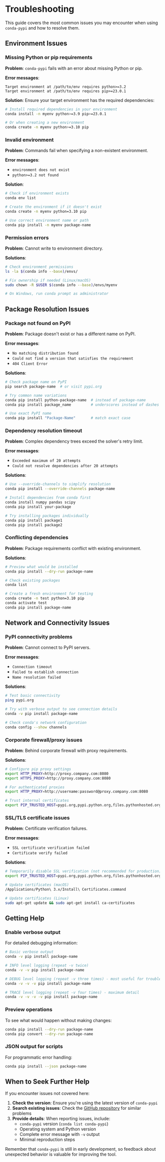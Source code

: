 # Troubleshooting

This guide covers the most common issues you may encounter when using `conda-pypi` and how to resolve them.

## Environment Issues

### Missing Python or pip requirements

**Problem**: `conda-pypi` fails with an error about missing Python or pip.

**Error messages**:
```
Target environment at /path/to/env requires python>=3.2
Target environment at /path/to/env requires pip>=23.0.1
```

**Solution**: Ensure your target environment has the required dependencies:

```bash
# Install required dependencies in your environment
conda install -n myenv python>=3.9 pip>=23.0.1

# Or when creating a new environment
conda create -n myenv python>=3.10 pip
```

### Invalid environment

**Problem**: Commands fail when specifying a non-existent environment.

**Error messages**:
- `environment does not exist`
- `python>=3.2 not found`

**Solution**:
```bash
# Check if environment exists
conda env list

# Create the environment if it doesn't exist
conda create -n myenv python=3.10 pip

# Use correct environment name or path
conda pip install -n myenv package-name
```

### Permission errors

**Problem**: Cannot write to environment directory.

**Solutions**:
```bash
# Check environment permissions
ls -la $(conda info --base)/envs/

# Fix ownership if needed (Linux/macOS)
sudo chown -R $USER $(conda info --base)/envs/myenv

# On Windows, run conda prompt as administrator
```

## Package Resolution Issues

### Package not found on PyPI

**Problem**: Package doesn't exist or has a different name on PyPI.

**Error messages**:
- `No matching distribution found`
- `Could not find a version that satisfies the requirement`
- `404 Client Error`

**Solutions**:
```bash
# Check package name on PyPI
pip search package-name  # or visit pypi.org

# Try common name variations
conda pip install python-package-name  # instead of package-name
conda pip install package_name         # underscores instead of dashes

# Use exact PyPI name
conda pip install "Package-Name"       # match exact case
```

### Dependency resolution timeout

**Problem**: Complex dependency trees exceed the solver's retry limit.

**Error messages**:
- `Exceeded maximum of 20 attempts`
- `Could not resolve dependencies after 20 attempts`

**Solutions**:
```bash
# Use --override-channels to simplify resolution
conda pip install --override-channels package-name

# Install dependencies from conda first
conda install numpy pandas scipy
conda pip install your-package

# Try installing packages individually
conda pip install package1
conda pip install package2
```

### Conflicting dependencies

**Problem**: Package requirements conflict with existing environment.

**Solutions**:
```bash
# Preview what would be installed
conda pip install --dry-run package-name

# Check existing packages
conda list

# Create a fresh environment for testing
conda create -n test python=3.10 pip
conda activate test
conda pip install package-name
```

## Network and Connectivity Issues

### PyPI connectivity problems

**Problem**: Cannot connect to PyPI servers.

**Error messages**:
- `Connection timeout`
- `Failed to establish connection`
- `Name resolution failed`

**Solutions**:
```bash
# Test basic connectivity
ping pypi.org

# Try with verbose output to see connection details
conda -v pip install package-name

# Check conda's network configuration
conda config --show channels
```

### Corporate firewall/proxy issues

**Problem**: Behind corporate firewall with proxy requirements.

**Solutions**:
```bash
# Configure pip proxy settings
export HTTP_PROXY=http://proxy.company.com:8080
export HTTPS_PROXY=http://proxy.company.com:8080

# For authenticated proxies
export HTTP_PROXY=http://username:password@proxy.company.com:8080

# Trust internal certificates
export PIP_TRUSTED_HOST=pypi.org,pypi.python.org,files.pythonhosted.org
```

### SSL/TLS certificate issues

**Problem**: Certificate verification failures.

**Error messages**:
- `SSL certificate verification failed`
- `Certificate verify failed`

**Solutions**:
```bash
# Temporarily disable SSL verification (not recommended for production)
export PIP_TRUSTED_HOST=pypi.org,pypi.python.org,files.pythonhosted.org

# Update certificates (macOS)
/Applications/Python\ 3.x/Install\ Certificates.command

# Update certificates (Linux)
sudo apt-get update && sudo apt-get install ca-certificates
```

## Getting Help

### Enable verbose output

For detailed debugging information:

```bash
# Basic verbose output
conda -v pip install package-name

# INFO level logging (repeat -v twice)
conda -v -v pip install package-name

# DEBUG level logging (repeat -v three times) - most useful for troubleshooting
conda -v -v -v pip install package-name

# TRACE level logging (repeat -v four times) - maximum detail
conda -v -v -v -v pip install package-name
```

### Preview operations

To see what would happen without making changes:

```bash
conda pip install --dry-run package-name
conda pip convert --dry-run package-name
```

### JSON output for scripts

For programmatic error handling:

```bash
conda pip install --json package-name
```

## When to Seek Further Help

If you encounter issues not covered here:

1. **Check the version**: Ensure you're using the latest version of `conda-pypi`
2. **Search existing issues**: Check the [GitHub repository](https://github.com/conda-incubator/conda-pypi) for similar problems
3. **Provide details**: When reporting issues, include:
   - `conda-pypi` version (`conda list conda-pypi`)
   - Operating system and Python version
   - Complete error message with `-v` output
   - Minimal reproduction steps

Remember that `conda-pypi` is still in early development, so feedback about unexpected behavior is valuable for improving the tool.
